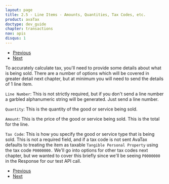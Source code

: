 ```yaml
---
layout: page
title: 2.5 - Line Items - Amounts, Quantities, Tax Codes, etc.
product: avaTax
doctype: dev_guide
chapter: transactions
nav: apis
disqus: 1
---
```

<ul class="pager">
  <li class="previous"><a href="/avatax/dev-guide/transactions/document-level-details/"><i class="glyphicon glyphicon-chevron-left"></i>Previous</a></li>
  <li class="next"><a href="/avatax/dev-guide/transactions/addresses/">Next<i class="glyphicon glyphicon-chevron-right"></i></a></li>
</ul>

To accurately calculate tax, you'll need to provide some details about what is being sold. There are a number of options which will be covered in greater detail next chapter, but at minimum you will need to send the details of 1 line item.

<code>Line Number</code>: This is not strictly required, but if you don't send a line number a garbled alphanumeric string will be generated. Just send a line number.

<code>Quantity</code>: This is the quantity of the good or service being sold.

<code>Amount</code>:  This is the price of the good or service being sold. This is the total for the line.

<code>Tax Code</code>: This is how you specify the good or service type that is being sold. This is not a required field, and if a tax code is not sent AvaTax defaults to treating the item as taxable <code>Tangible Personal Property</code> using the tax code <code>P0000000.</code> We'll go into options for other tax codes next chapter, but we wanted to cover this briefly since we'll be seeing <code>P0000000</code> in the Response for our test API call.

<ul class="pager">
  <li class="previous"><a href="/avatax/dev-guide/transactions/document-level-details/"><i class="glyphicon glyphicon-chevron-left"></i>Previous</a></li>
  <li class="next"><a href="/avatax/dev-guide/transactions/addresses/">Next<i class="glyphicon glyphicon-chevron-right"></i></a></li>
</ul>